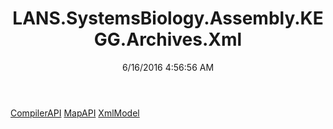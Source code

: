 ﻿---
title: LANS.SystemsBiology.Assembly.KEGG.Archives.Xml
date: 6/16/2016 4:56:56 AM
---

[CompilerAPI](T-LANS.SystemsBiology.Assembly.KEGG.Archives.Xml.CompilerAPI.html)
[MapAPI](T-LANS.SystemsBiology.Assembly.KEGG.Archives.Xml.MapAPI.html)
[XmlModel](T-LANS.SystemsBiology.Assembly.KEGG.Archives.Xml.XmlModel.html)
